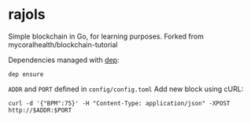 # rajols
Simple blockchain in Go, for learning purposes. Forked from mycoralhealth/blockchain-tutorial


Dependencies managed with [dep](https://github.com/golang/dep):
```
dep ensure
```

`ADDR` and `PORT` defined in `config/config.toml`
Add new block using cURL:
```
curl -d '{"BPM":75}' -H "Content-Type: application/json" -XPOST http://$ADDR:$PORT
```
